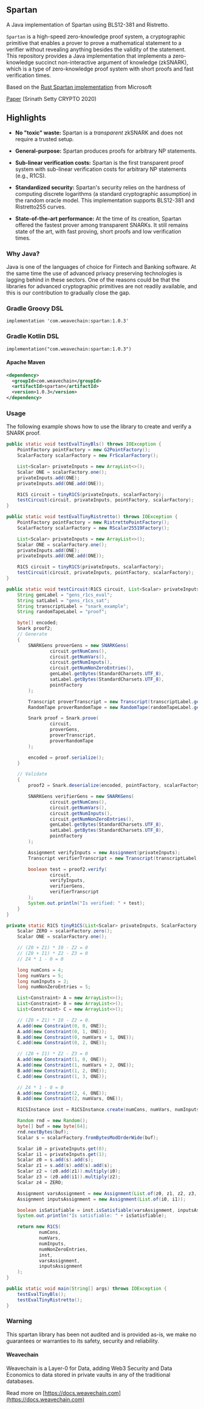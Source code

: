 ## Spartan

A Java implementation of Spartan using BLS12-381 and Ristretto.

`Spartan` is a high-speed zero-knowledge proof system, a cryptographic primitive that enables a prover to prove a mathematical statement to a verifier without revealing anything besides the validity of the statement. 
This repository provides a Java implementation that implements a zero-knowledge succinct non-interactive argument of knowledge (zkSNARK), which is a type of zero-knowledge proof system with short proofs and fast verification times. 

Based on the [Rust Spartan implementation](https://github.com/microsoft/Spartan) from Microsoft

[Paper](https://eprint.iacr.org/2019/550) 
(Srinath Setty 
CRYPTO 2020)

## Highlights

- **No "toxic" waste:** Spartan is a _transparent_ zkSNARK and does not require a trusted setup.

- **General-purpose:** Spartan produces proofs for arbitrary NP statements.
  
- **Sub-linear verification costs:** Spartan is the first transparent proof system with sub-linear verification costs for arbitrary NP statements (e.g., R1CS).

- **Standardized security:** Spartan's security relies on the hardness of computing discrete logarithms (a standard cryptographic assumption) in the random oracle model. This implementation supports BLS12-381 and Ristretto255 curves.

- **State-of-the-art performance:** At the time of its creation, Spartan offered the fastest prover among transparent SNARKs. It still remains state of the art, with fast proving, short proofs and low verification times.

### Why Java?

Java is one of the languages of choice for Fintech and Banking software. At the same time the use of advanced privacy preserving technologies is lagging behind in these sectors. One of the reasons could be that the libraries for advanced cryptographic primitives are not readily available, and this is our contribution to gradually close the gap.

### Gradle Groovy DSL
```
implementation 'com.weavechain:spartan:1.0.3'
```

### Gradle Kotlin DSL

```
implementation("com.weavechain:spartan:1.0.3")
```

#### Apache Maven

```xml
<dependency>
  <groupId>com.weavechain</groupId>
  <artifactId>spartan</artifactId>
  <version>1.0.3</version>
</dependency>
```

### Usage

The following example shows how to use the library to create and verify a SNARK proof.

```java
public static void testEvalTinyBls() throws IOException {
    PointFactory pointFactory = new G2PointFactory();
    ScalarFactory scalarFactory = new FrScalarFactory();

    List<Scalar> privateInputs = new ArrayList<>();
    Scalar ONE = scalarFactory.one();
    privateInputs.add(ONE);
    privateInputs.add(ONE.add(ONE));

    R1CS circuit = tinyR1CS(privateInputs, scalarFactory);
    testCircuit(circuit, privateInputs, pointFactory, scalarFactory);
}

public static void testEvalTinyRistretto() throws IOException {
    PointFactory pointFactory = new RistrettoPointFactory();
    ScalarFactory scalarFactory = new RScalar25519Factory();

    List<Scalar> privateInputs = new ArrayList<>();
    Scalar ONE = scalarFactory.one();
    privateInputs.add(ONE);
    privateInputs.add(ONE.add(ONE));

    R1CS circuit = tinyR1CS(privateInputs, scalarFactory);
    testCircuit(circuit, privateInputs, pointFactory, scalarFactory);
}

public static void testCircuit(R1CS circuit, List<Scalar> privateInputs, PointFactory pointFactory, ScalarFactory scalarFactory) throws IOException {
    String genLabel = "gens_r1cs_eval";
    String satLabel = "gens_r1cs_sat";
    String transcriptLabel = "snark_example";
    String randomTapeLabel = "proof";

    byte[] encoded;
    Snark proof2;
    // Generate
    {
        SNARKGens proverGens = new SNARKGens(
                circuit.getNumCons(),
                circuit.getNumVars(),
                circuit.getNumInputs(),
                circuit.getNumNonZeroEntries(),
                genLabel.getBytes(StandardCharsets.UTF_8),
                satLabel.getBytes(StandardCharsets.UTF_8),
                pointFactory
        );

        Transcript proverTranscript = new Transcript(transcriptLabel.getBytes(StandardCharsets.UTF_8), scalarFactory, pointFactory);
        RandomTape proverRandomTape = new RandomTape(randomTapeLabel.getBytes(StandardCharsets.UTF_8), scalarFactory, pointFactory);

        Snark proof = Snark.prove(
                circuit,
                proverGens,
                proverTranscript,
                proverRandomTape
        );

        encoded = proof.serialize();
    }

    // Validate
    {
        proof2 = Snark.deserialize(encoded, pointFactory, scalarFactory);

        SNARKGens verifierGens = new SNARKGens(
                circuit.getNumCons(),
                circuit.getNumVars(),
                circuit.getNumInputs(),
                circuit.getNumNonZeroEntries(),
                genLabel.getBytes(StandardCharsets.UTF_8),
                satLabel.getBytes(StandardCharsets.UTF_8),
                pointFactory
        );

        Assignment verifyInputs = new Assignment(privateInputs);
        Transcript verifierTranscript = new Transcript(transcriptLabel.getBytes(StandardCharsets.UTF_8), scalarFactory, pointFactory);

        boolean test = proof2.verify(
                circuit,
                verifyInputs,
                verifierGens,
                verifierTranscript
        );
        System.out.println("Is verified: " + test);
    }
}

private static R1CS tinyR1CS(List<Scalar> privateInputs, ScalarFactory scalarFactory) {
    Scalar ZERO = scalarFactory.zero();
    Scalar ONE = scalarFactory.one();

    // (Z0 + Z1) * I0 - Z2 = 0
    // (Z0 + I1) * Z2 - Z3 = 0
    // Z4 * 1 - 0 = 0

    long numCons = 4;
    long numVars = 5;
    long numInputs = 2;
    long numNonZeroEntries = 5;

    List<Constraint> A = new ArrayList<>();
    List<Constraint> B = new ArrayList<>();
    List<Constraint> C = new ArrayList<>();

    // (Z0 + Z1) * I0 - Z2 = 0.
    A.add(new Constraint(0, 0, ONE));
    A.add(new Constraint(0, 1, ONE));
    B.add(new Constraint(0, numVars + 1, ONE));
    C.add(new Constraint(0, 2, ONE));

    // (Z0 + I1) * Z2 - Z3 = 0
    A.add(new Constraint(1, 0, ONE));
    A.add(new Constraint(1, numVars + 2, ONE));
    B.add(new Constraint(1, 2, ONE));
    C.add(new Constraint(1, 3, ONE));

    // Z4 * 1 - 0 = 0
    A.add(new Constraint(2, 4, ONE));
    B.add(new Constraint(2, numVars, ONE));

    R1CSInstance inst = R1CSInstance.create(numCons, numVars, numInputs, A, B, C, scalarFactory);

    Random rnd = new Random();
    byte[] buf = new byte[64];
    rnd.nextBytes(buf);
    Scalar s = scalarFactory.fromBytesModOrderWide(buf);

    Scalar i0 = privateInputs.get(0);
    Scalar i1 = privateInputs.get(1);
    Scalar z0 = s.add(s).add(s);
    Scalar z1 = s.add(s).add(s).add(s);
    Scalar z2 = (z0.add(z1)).multiply(i0);
    Scalar z3 = (z0.add(i1)).multiply(z2);
    Scalar z4 = ZERO;

    Assignment varsAssignment = new Assignment(List.of(z0, z1, z2, z3, z4));
    Assignment inputsAssignment = new Assignment(List.of(i0, i1));

    boolean isSatisfiable = inst.isSatisfiable(varsAssignment, inputsAssignment, scalarFactory);
    System.out.println("Is satisfiable: " + isSatisfiable);

    return new R1CS(
            numCons,
            numVars,
            numInputs,
            numNonZeroEntries,
            inst,
            varsAssignment,
            inputsAssignment
    );
}

public static void main(String[] args) throws IOException {
    testEvalTinyBls();
    testEvalTinyRistretto();
}
```


### Warning

This spartan library has been not audited and is provided as-is, we make no guarantees or warranties to its safety, security and reliability.

#### Weavechain

Weavechain is a Layer-0 for Data, adding Web3 Security and Data Economics to data stored in private vaults in any of the traditional databases.

Read more on [https://docs.weavechain.com](https://docs.weavechain.com)